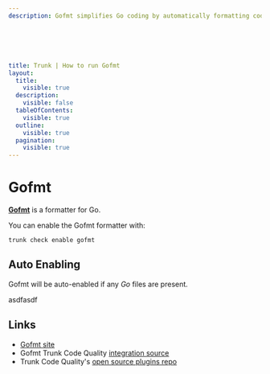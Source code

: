 ```yaml
---
description: Gofmt simplifies Go coding by automatically formatting code to match Go's style guidelines, enhancing readability and teamwork without the manual hassle.






title: Trunk | How to run Gofmt
layout:
  title:
    visible: true
  description:
    visible: false
  tableOfContents:
    visible: true
  outline:
    visible: true
  pagination:
    visible: true
---
```


# Gofmt

[**Gofmt**](https://github.com/rhysd/actionlint) is a formatter for Go.

You can enable the Gofmt formatter with:

```shell
trunk check enable gofmt
```

## Auto Enabling

Gofmt will be auto-enabled if any *Go* files are present.






asdfasdf



## Links

- [Gofmt site](https://github.com/rhysd/actionlint)
- Gofmt Trunk Code Quality [integration source](https://github.com/trunk-io/plugins/tree/main/linters/gofmt)
- Trunk Code Quality's [open source plugins repo](https://github.com/trunk-io/plugins/tree/main)
